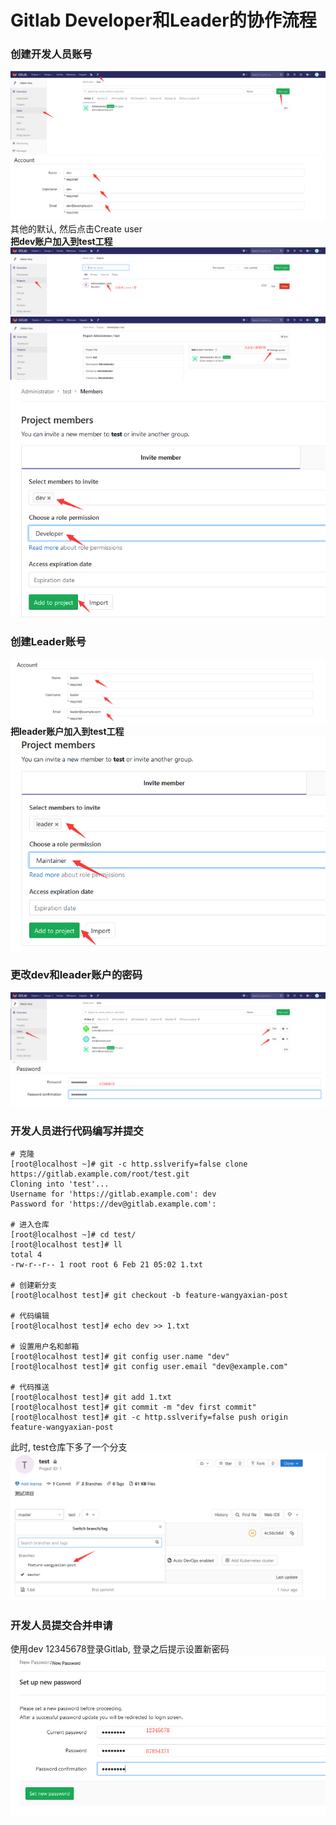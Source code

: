 # Gitlab Developer和Leader的协作流程

### 创建开发人员账号
![New User](https://raw.githubusercontent.com/duiying/note/master/img/gitlab-new-user.png)  
![Account](https://raw.githubusercontent.com/duiying/note/master/img/gitlab-account.png)  
其他的默认, 然后点击Create user  
**把dev账户加入到test工程**  
![test](https://raw.githubusercontent.com/duiying/note/master/img/gitlab-test.png)  
![access](https://raw.githubusercontent.com/duiying/note/master/img/gitlab-access.png)  
![members](https://raw.githubusercontent.com/duiying/note/master/img/gitlab-members.png)  
### 创建Leader账号
![leader](https://raw.githubusercontent.com/duiying/note/master/img/gitlab-leader.png)  
**把leader账户加入到test工程**  
![leader-members](https://raw.githubusercontent.com/duiying/note/master/img/gitlab-leader-members.png)  
### 更改dev和leader账户的密码
![gitlab-edit](https://raw.githubusercontent.com/duiying/note/master/img/gitlab-edit.png)  
![gitlab-password](https://raw.githubusercontent.com/duiying/note/master/img/gitlab-password.png)  

### 开发人员进行代码编写并提交
```
# 克隆
[root@localhost ~]# git -c http.sslverify=false clone https://gitlab.example.com/root/test.git
Cloning into 'test'...
Username for 'https://gitlab.example.com': dev
Password for 'https://dev@gitlab.example.com':

# 进入仓库
[root@localhost ~]# cd test/
[root@localhost test]# ll
total 4
-rw-r--r-- 1 root root 6 Feb 21 05:02 1.txt

# 创建新分支
[root@localhost test]# git checkout -b feature-wangyaxian-post

# 代码编辑
[root@localhost test]# echo dev >> 1.txt

# 设置用户名和邮箱
[root@localhost test]# git config user.name "dev"
[root@localhost test]# git config user.email "dev@example.com"

# 代码推送
[root@localhost test]# git add 1.txt
[root@localhost test]# git commit -m "dev first commit"
[root@localhost test]# git -c http.sslverify=false push origin feature-wangyaxian-post
```
此时, test仓库下多了一个分支  
![gitlab-branch](https://raw.githubusercontent.com/duiying/note/master/img/gitlab-branch.png)  

### 开发人员提交合并申请  
使用dev 12345678登录Gitlab, 登录之后提示设置新密码  
![gitlab-new-password](https://raw.githubusercontent.com/duiying/note/master/img/gitlab-new-password.png)    


